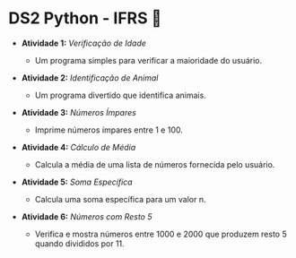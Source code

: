 # DS2 Python - IFRS 🚀


- **Atividade 1:** *Verificação de Idade*
  - Um programa simples para verificar a maioridade do usuário.

- **Atividade 2:** *Identificação de Animal*
  - Um programa divertido que identifica animais.

- **Atividade 3:** *Números Ímpares*
  - Imprime números ímpares entre 1 e 100.

- **Atividade 4:** *Cálculo de Média*
  - Calcula a média de uma lista de números fornecida pelo usuário.

- **Atividade 5:** *Soma Específica*
  - Calcula uma soma específica para um valor n.

- **Atividade 6:** *Números com Resto 5*
  - Verifica e mostra números entre 1000 e 2000 que produzem resto 5 quando divididos por 11.
